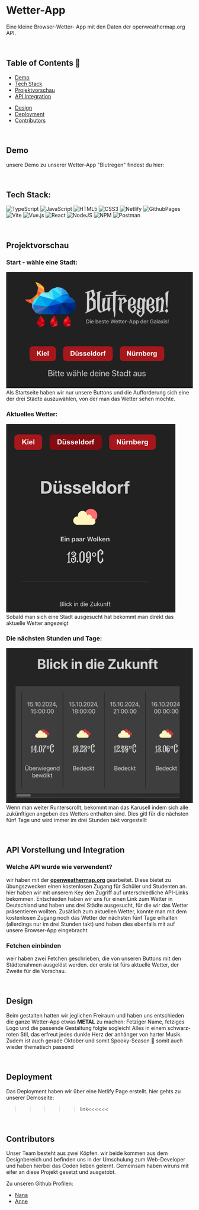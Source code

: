 # Wetter-App
Eine kleine Browser-Wetter- App mit den Daten der openweathermap.org API.

<br>

## Table of Contents 📑

- [Demo](#demo)
- [Tech Stack](#tech-stack)
- [Projektvorschau](#Projektvorschau)
- [API Integration](#api-integration)
<!-- - [Database](#database) -->
<!-- - [Backend Routes](#backend-routes) -->
- [Design](#design)
- [Deployment](#deployment)
- [Contributors](#contributors)

<br>

## Demo

unsere Demo zu unserer Wetter-App "Blutregen" findest du hier: 

<br>

## Tech Stack:
![TypeScript](https://img.shields.io/badge/typescript-%23007ACC.svg?style=for-the-badge&logo=typescript&logoColor=white) ![JavaScript](https://img.shields.io/badge/javascript-%23323330.svg?style=for-the-badge&logo=javascript&logoColor=%23F7DF1E) ![HTML5](https://img.shields.io/badge/html5-%23E34F26.svg?style=for-the-badge&logo=html5&logoColor=white) ![CSS3](https://img.shields.io/badge/css3-%231572B6.svg?style=for-the-badge&logo=css3&logoColor=white) ![Netlify](https://img.shields.io/badge/netlify-%23000000.svg?style=for-the-badge&logo=netlify&logoColor=#00C7B7) ![GithubPages](https://img.shields.io/badge/github%20pages-121013?style=for-the-badge&logo=github&logoColor=white) ![Vite](https://img.shields.io/badge/vite-%23646CFF.svg?style=for-the-badge&logo=vite&logoColor=white) ![Vue.js](https://img.shields.io/badge/vue.js-%2335495e.svg?style=for-the-badge&logo=vuedotjs&logoColor=%234FC08D) ![React](https://img.shields.io/badge/react-%2320232a.svg?style=for-the-badge&logo=react&logoColor=%2361DAFB) ![NodeJS](https://img.shields.io/badge/node.js-6DA55F?style=for-the-badge&logo=node.js&logoColor=white) ![NPM](https://img.shields.io/badge/NPM-%23CB3837.svg?style=for-the-badge&logo=npm&logoColor=white) ![Postman](https://img.shields.io/badge/Postman-FF6C37?style=for-the-badge&logo=postman&logoColor=white) 

<br>

## Projektvorschau

### Start - wähle eine Stadt:
![Start](src/img/For-read-me/Start.png)
Als Startseite haben wir nur unsere Buttons und die Aufforderung sich eine der drei Städte auszuwählen, von der man das Wetter sehen möchte.

### Aktuelles Wetter:
![Aktuelles Wetter](src/img/For-read-me/weather-now.png)
Sobald man  sich eine Stadt ausgesucht hat bekommt man direkt das aktuelle Wetter angezeigt

### Die nächsten Stunden und Tage:
![Vorschau der Zukunft](src/img/For-read-me/future-weather.png)
Wenn man weiter Runterscrollt, bekommt man das Karusell indem sich alle zukünftigen angeben des Wetters enthalten sind. Dies gitl für die nächsten fünf Tage und wird immer im drei Stunden takt vorgestellt

<br>

## API Vorstellung und Integration

### Welche API wurde wie verwendent?
wir haben mit der <b><u>openweathermap.org</u></b> gearbeitet. Diese bietet zu übungszwecken einen kostenlosen Zugang für Schüler und Studenten an. hier haben wir mit unserem Key den Zugriff auf unterschiedliche API-Links bekommen. Entschieden haben wir uns für einen Link zum Wetter in Deutschland und haben uns drei Städte ausgesucht, für die wir das Wetter präsentieren wollten. Zusätlich zum aktuellen Wetter, konnte man mit dem kostenlosen Zugang noch das Wetter der nächsten fünf Tage erhalten (allerdings nur im drei Stunden takt) und haben dies ebenfalls mit auf unsere Browser-App eingebracht

### Fetchen einbinden 
weir haben zwei Fetchen geschrieben, die von unseren Buttons mit den Städtenahmen ausgelöst werden. der erste ist fürs aktuelle Wetter, der Zweite für die Vorschau.

<br>

## Design
Beim gestalten hatten wir jeglichen Freiraum und haben uns entschieden die ganze Wetter-App etwas <b>METAL</b> zu machen: Fetziger Name, fetziges Logo und die passende Gestaltung folgte sogleich! Alles in einem schwarz-roten Stil, das erfreut jedes dunkle Herz der anhänger von harter Musik. Zudem ist auch gerade Oktober und somit Spooky-Season 👻 somit auch wieder thematisch passend

<br>

## Deployment
Das Deployment haben wir über eine Netlify Page erstellt. 
hier gehts zu unserer Demoseite:
>>>>>link<<<<<<

<br>

## Contributors

Unser Team besteht aus zwei Köpfen. wir beide kommen aus dem Designbereich und befinden uns in der Umschulung zum Web-Developer und haben hierbei das Coden lieben gelernt. Gemeinsam haben wiruns mit eifer an diese Projekt gesetzt und ausgetobt.

Zu unseren Github Profilen:

- [Nana](https://github.com/Nana7782) 
- [Anne](https://github.com/Anne-SophieNehls) 


